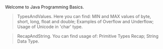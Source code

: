 Welcome to Java Programming Basics.

> TypesAndValues. Here you can find:
	MIN and MAX values of byte, short, long, float and double;
	Examples of Overflow and Underflow;
	Usage of Unicode in 'char' type.

> RecapAndString. You can find usage of:
	Primitive Types Recap;
	String Data Type.	
